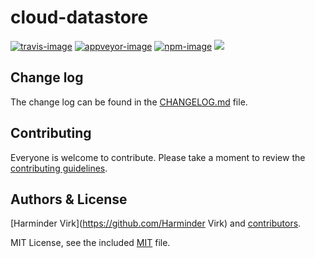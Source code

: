 # cloud-datastore

[![travis-image]][travis-url]
[![appveyor-image]][appveyor-url]
[![npm-image]][npm-url]
![](https://img.shields.io/badge/Uses-Typescript-294E80.svg?style=flat-square&colorA=ddd)

## Change log

The change log can be found in the [CHANGELOG.md](CHANGELOG.md) file.

## Contributing

Everyone is welcome to contribute. Please take a moment to review the [contributing guidelines](CONTRIBUTING.md).

## Authors & License
[Harminder Virk](https://github.com/Harminder Virk) and [contributors](https://github.com/dimerapp/datastore/graphs/contributors).

MIT License, see the included [MIT](LICENSE.md) file.

[travis-image]: https://img.shields.io/travis/dimerapp/datastore/master.svg?style=flat-square&logo=travis
[travis-url]: https://travis-ci.org/dimerapp/datastore "travis"

[appveyor-image]: https://img.shields.io/appveyor/ci/thetutlage/datastore/master.svg?style=flat-square&logo=appveyor
[appveyor-url]: https://ci.appveyor.com/project/thetutlage/datastore "appveyor"

[npm-image]: https://img.shields.io/npm/v/cloud-datastore.svg?style=flat-square&logo=npm
[npm-url]: https://npmjs.org/package/cloud-datastore "npm"
